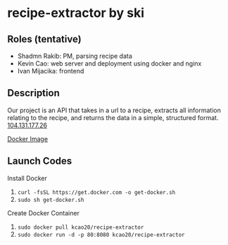# recipe-extractor by ski

## Roles (tentative)
- Shadmn Rakib: PM, parsing recipe data
- Kevin Cao: web server and deployment using docker and nginx
- Ivan Mijacika: frontend

## Description
Our project is an API that takes in a url to a recipe, extracts all information relating to the recipe, and returns the data in a simple, structured format. [104.131.177.26](http://104.131.177.26)

[Docker Image](https://hub.docker.com/r/kcao20/recipe-extractor)

## Launch Codes
Install Docker
1. ```curl -fsSL https://get.docker.com -o get-docker.sh```
2. ```sudo sh get-docker.sh```

Create Docker Container
1. ```sudo docker pull kcao20/recipe-extractor```
2. ```sudo docker run -d -p 80:8080 kcao20/recipe-extractor```
